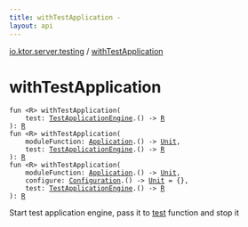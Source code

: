 ```yaml
---
title: withTestApplication - 
layout: api
---
```


<div class='api-docs-breadcrumbs'><a href="index.html">io.ktor.server.testing</a> / <a href="./with-test-application.html">withTestApplication</a></div>

# withTestApplication

<div class="signature"><code><span class="keyword">fun </span><span class="symbol">&lt;</span><span class="identifier">R</span><span class="symbol">&gt;</span> <span class="identifier">withTestApplication</span><span class="symbol">(</span><br/>&nbsp;&nbsp;&nbsp;&nbsp;<span class="parameterName" id="io.ktor.server.testing$withTestApplication(kotlin.Function1((io.ktor.server.testing.TestApplicationEngine, io.ktor.server.testing.withTestApplication.R)))/test">test</span><span class="symbol">:</span>&nbsp;<a href="-test-application-engine/index.html"><span class="identifier">TestApplicationEngine</span></a><span class="symbol">.</span><span class="symbol">(</span><span class="symbol">)</span>&nbsp;<span class="symbol">-&gt;</span>&nbsp;<a href="with-test-application.html#R"><span class="identifier">R</span></a><br/><span class="symbol">)</span><span class="symbol">: </span><a href="with-test-application.html#R"><span class="identifier">R</span></a></code></div>

<div class="signature"><code><span class="keyword">fun </span><span class="symbol">&lt;</span><span class="identifier">R</span><span class="symbol">&gt;</span> <span class="identifier">withTestApplication</span><span class="symbol">(</span><br/>&nbsp;&nbsp;&nbsp;&nbsp;<span class="parameterName" id="io.ktor.server.testing$withTestApplication(kotlin.Function1((io.ktor.application.Application, kotlin.Unit)), kotlin.Function1((io.ktor.server.testing.TestApplicationEngine, io.ktor.server.testing.withTestApplication.R)))/moduleFunction">moduleFunction</span><span class="symbol">:</span>&nbsp;<a href="../io.ktor.application/-application/index.html"><span class="identifier">Application</span></a><span class="symbol">.</span><span class="symbol">(</span><span class="symbol">)</span>&nbsp;<span class="symbol">-&gt;</span>&nbsp;<a href="https://kotlinlang.org/api/latest/jvm/stdlib/kotlin/-unit/index.html"><span class="identifier">Unit</span></a><span class="symbol">, </span><br/>&nbsp;&nbsp;&nbsp;&nbsp;<span class="parameterName" id="io.ktor.server.testing$withTestApplication(kotlin.Function1((io.ktor.application.Application, kotlin.Unit)), kotlin.Function1((io.ktor.server.testing.TestApplicationEngine, io.ktor.server.testing.withTestApplication.R)))/test">test</span><span class="symbol">:</span>&nbsp;<a href="-test-application-engine/index.html"><span class="identifier">TestApplicationEngine</span></a><span class="symbol">.</span><span class="symbol">(</span><span class="symbol">)</span>&nbsp;<span class="symbol">-&gt;</span>&nbsp;<a href="with-test-application.html#R"><span class="identifier">R</span></a><br/><span class="symbol">)</span><span class="symbol">: </span><a href="with-test-application.html#R"><span class="identifier">R</span></a></code></div>

<div class="signature"><code><span class="keyword">fun </span><span class="symbol">&lt;</span><span class="identifier">R</span><span class="symbol">&gt;</span> <span class="identifier">withTestApplication</span><span class="symbol">(</span><br/>&nbsp;&nbsp;&nbsp;&nbsp;<span class="parameterName" id="io.ktor.server.testing$withTestApplication(kotlin.Function1((io.ktor.application.Application, kotlin.Unit)), kotlin.Function1((io.ktor.server.testing.TestApplicationEngine.Configuration, kotlin.Unit)), kotlin.Function1((io.ktor.server.testing.TestApplicationEngine, io.ktor.server.testing.withTestApplication.R)))/moduleFunction">moduleFunction</span><span class="symbol">:</span>&nbsp;<a href="../io.ktor.application/-application/index.html"><span class="identifier">Application</span></a><span class="symbol">.</span><span class="symbol">(</span><span class="symbol">)</span>&nbsp;<span class="symbol">-&gt;</span>&nbsp;<a href="https://kotlinlang.org/api/latest/jvm/stdlib/kotlin/-unit/index.html"><span class="identifier">Unit</span></a><span class="symbol">, </span><br/>&nbsp;&nbsp;&nbsp;&nbsp;<span class="parameterName" id="io.ktor.server.testing$withTestApplication(kotlin.Function1((io.ktor.application.Application, kotlin.Unit)), kotlin.Function1((io.ktor.server.testing.TestApplicationEngine.Configuration, kotlin.Unit)), kotlin.Function1((io.ktor.server.testing.TestApplicationEngine, io.ktor.server.testing.withTestApplication.R)))/configure">configure</span><span class="symbol">:</span>&nbsp;<a href="-test-application-engine/-configuration/index.html"><span class="identifier">Configuration</span></a><span class="symbol">.</span><span class="symbol">(</span><span class="symbol">)</span>&nbsp;<span class="symbol">-&gt;</span>&nbsp;<a href="https://kotlinlang.org/api/latest/jvm/stdlib/kotlin/-unit/index.html"><span class="identifier">Unit</span></a>&nbsp;<span class="symbol">=</span>&nbsp;{}<span class="symbol">, </span><br/>&nbsp;&nbsp;&nbsp;&nbsp;<span class="parameterName" id="io.ktor.server.testing$withTestApplication(kotlin.Function1((io.ktor.application.Application, kotlin.Unit)), kotlin.Function1((io.ktor.server.testing.TestApplicationEngine.Configuration, kotlin.Unit)), kotlin.Function1((io.ktor.server.testing.TestApplicationEngine, io.ktor.server.testing.withTestApplication.R)))/test">test</span><span class="symbol">:</span>&nbsp;<a href="-test-application-engine/index.html"><span class="identifier">TestApplicationEngine</span></a><span class="symbol">.</span><span class="symbol">(</span><span class="symbol">)</span>&nbsp;<span class="symbol">-&gt;</span>&nbsp;<a href="with-test-application.html#R"><span class="identifier">R</span></a><br/><span class="symbol">)</span><span class="symbol">: </span><a href="with-test-application.html#R"><span class="identifier">R</span></a></code></div>

Start test application engine, pass it to <a href="with-test-application.html#io.ktor.server.testing$withTestApplication(kotlin.Function1((io.ktor.server.testing.TestApplicationEngine, io.ktor.server.testing.withTestApplication.R)))/test">test</a> function and stop it

